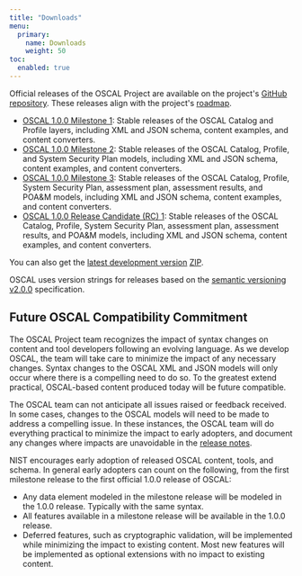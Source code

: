 ```yaml
---
title: "Downloads"
menu:
  primary:
    name: Downloads
    weight: 50
toc:
  enabled: true
---
```


Official releases of the OSCAL Project are available on the project's [GitHub repository](https://github.com/usnistgov/OSCAL/releases). These releases align with the project's [roadmap](/contribute/roadmap/).

- [OSCAL 1.0.0 Milestone 1](https://github.com/usnistgov/OSCAL/releases/tag/v1.0.0-milestone1): Stable releases of the OSCAL Catalog and Profile layers, including XML and JSON schema, content examples, and content converters.
- [OSCAL 1.0.0 Milestone 2](https://github.com/usnistgov/OSCAL/releases/tag/v1.0.0-milestone2): Stable releases of the OSCAL Catalog, Profile, and System Security Plan models, including XML and JSON schema, content examples, and content converters.
- [OSCAL 1.0.0 Milestone 3](https://github.com/usnistgov/OSCAL/releases/tag/v1.0.0-milestone3): Stable releases of the OSCAL Catalog, Profile, System Security Plan, assessment plan, assessment results, and POA&M models, including XML and JSON schema, content examples, and content converters.
- [OSCAL 1.0.0 Release Candidate (RC) 1](https://github.com/usnistgov/OSCAL/releases/tag/v1.0.0-rc1): Stable releases of the OSCAL Catalog, Profile, System Security Plan, assessment plan, assessment results, and POA&M models, including XML and JSON schema, content examples, and content converters.

You can also get the [latest development version](https://github.com/usnistgov/OSCAL/) [ZIP](https://github.com/usnistgov/OSCAL/archive/master.zip).

OSCAL uses version strings for releases based on the [semantic versioning v2.0.0](https://semver.org/spec/v2.0.0.html) specification.

## Future OSCAL Compatibility Commitment

The OSCAL Project team recognizes the impact of syntax changes on content and tool developers following an evolving language. As we develop OSCAL, the team will take care to minimize the impact of any necessary changes. Syntax changes to the OSCAL XML and JSON models will only occur where there is a compelling need to do so. To the greatest extend practical, OSCAL-based content produced today will be future compatible.

The OSCAL team can not anticipate all issues raised or feedback received. In some cases, changes to the OSCAL models will need to be made to address a compelling issue. In these instances, the OSCAL team will do everything practical to minimize the impact to early adopters, and document any changes where impacts are unavoidable in the [release notes](https://github.com/usnistgov/OSCAL/tree/master/src/release/release-notes.md).

NIST encourages early adoption of released OSCAL content, tools, and schema. In general early adopters can count on the following, from the first milestone release to the first official 1.0.0 release of OSCAL:

- Any data element modeled in the milestone release will be modeled in the 1.0.0 release. Typically with the same syntax.
- All features available in a milestone release will be available in the 1.0.0 release.
- Deferred features, such as cryptographic validation, will be implemented while minimizing the impact to existing content. Most new features will be implemented as optional extensions with no impact to existing content.
